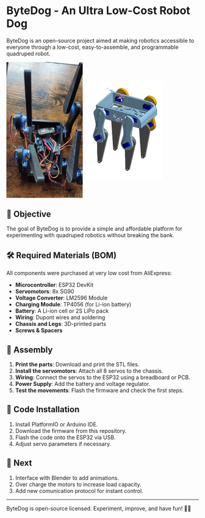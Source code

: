 # ByteDog - An Ultra Low-Cost Robot Dog

ByteDog is an open-source project aimed at making robotics accessible to everyone through a low-cost, easy-to-assemble, and programmable quadruped robot.

<div style="display: flex; gap: 10px; align-items: center;">
    <img src="images/1.jpeg" alt="ByteDog" width="200">
    <img src="3d/Final.png" alt="ByteDog" width="200">
</div>

## 🚀 Objective
The goal of ByteDog is to provide a simple and affordable platform for experimenting with quadruped robotics without breaking the bank.

## 🛠️ Required Materials (BOM)
All components were purchased at very low cost from AliExpress:

- **Microcontroller**: ESP32 DevKit
- **Servomotors**: 8x SG90
- **Voltage Converter**: LM2596 Module
- **Charging Module**: TP4056 (for Li-ion battery)
- **Battery**: A Li-ion cell or 2S LiPo pack
- **Wiring**: Dupont wires and soldering
- **Chassis and Legs**: 3D-printed parts
- **Screws & Spacers**

## 🔧 Assembly
1. **Print the parts**: Download and print the STL files.
2. **Install the servomotors**: Attach all 8 servos to the chassis.
3. **Wiring**: Connect the servos to the ESP32 using a breadboard or PCB.
4. **Power Supply**: Add the battery and voltage regulator.
5. **Test the movements**: Flash the firmware and check the first steps.

## 💾 Code Installation
1. Install PlatformIO or Arduino IDE.
2. Download the firmware from this repository.
3. Flash the code onto the ESP32 via USB.
4. Adjust servo parameters if necessary.

## 🔮 Next
1. Interface with Blender to add animations.
2. Over charge the motors to increase load capacity.
3. Add new comunication protocol for instant control.
---

ByteDog is open-source licensed. Experiment, improve, and have fun! 🐶🤖

